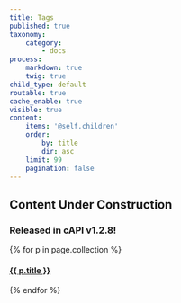 ```yaml
---
title: Tags
published: true
taxonomy:
    category:
        - docs
process:
    markdown: true
    twig: true
child_type: default
routable: true
cache_enable: true
visible: true
content:
    items: '@self.children'
    order:
        by: title
        dir: asc
    limit: 99
    pagination: false
---
```


## Content Under Construction

### Released in cAPI v1.2.8!

{% for p in page.collection %}
#### [ {{ p.title }}]({{p.link}})
{% endfor %}